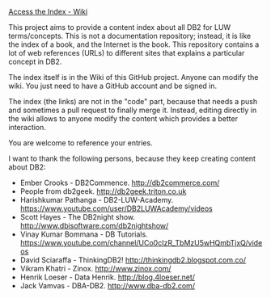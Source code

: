 [Access the Index - Wiki](https://github.com/angoca/db2-index/wiki)

This project aims to provide a content index about all DB2 for LUW terms/concepts.
This is not a documentation repository; instead, it is like the index of a book,
and the Internet is the book.
This repository contains a lot of web references (URLs) to different sites
that explains a particular concept in DB2.

The index itself is in the Wiki of this GitHub project.
Anyone can modify the wiki. You just need to have a GitHub account and be
signed in.

The index (the links) are not in the "code" part, because that needs a push
and sometimes a pull request to finally merge it.
Instead, editing directly in the wiki allows to anyone modify the content
which provides a better interaction.

You are welcome to reference your entries.

I want to thank the following persons, because they keep creating content
about DB2:

* Ember Crooks - DB2Commence. http://db2commerce.com/
* People from db2geek. http://db2geek.triton.co.uk
* Harishkumar Pathanga - DB2-LUW-Academy. https://www.youtube.com/user/DB2LUWAcademy/videos
* Scott Hayes - The DB2night show. http://www.dbisoftware.com/db2nightshow/
* Vinay Kumar Bommana - DB Tutorials. https://www.youtube.com/channel/UCo0cIzR_TbMzU5wHQmbTjxQ/videos
* David Sciaraffa - ThinkingDB2! http://thinkingdb2.blogspot.com.co/
* Vikram Khatri - Zinox. http://www.zinox.com/
* Henrik Loeser - Data Henrik. http://blog.4loeser.net/
* Jack Vamvas - DBA-DB2. http://www.dba-db2.com/

